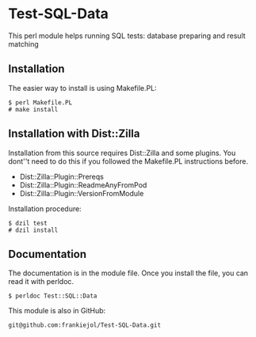 Test-SQL-Data
=============

This perl module helps running SQL tests: database preparing and result matching



Installation
------------

The easier way to install is using Makefile.PL:

    $ perl Makefile.PL
    # make install

Installation with Dist::Zilla
--------------------------------

Installation from this source requires Dist::Zilla and some plugins. You dont''t
need to do this if you followed the Makefile.PL instructions before.

- Dist::Zilla::Plugin::Prereqs
- Dist::Zilla::Plugin::ReadmeAnyFromPod
- Dist::Zilla::Plugin::VersionFromModule

Installation procedure:

    $ dzil test
    # dzil install

Documentation
-------------

The documentation is in the module file. Once you install
the file, you can read it with perldoc.

    $ perldoc Test::SQL::Data

This module is also in GitHub:

    git@github.com:frankiejol/Test-SQL-Data.git
